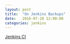 ```yaml
---
layout: post
title:  "On Jenkins Backups"
date:   2016-07-28 12:00:00
categories: jenkins
---
```


[Jenkins CI][jenkins]

[jenkins]:     https://jenkins.io
